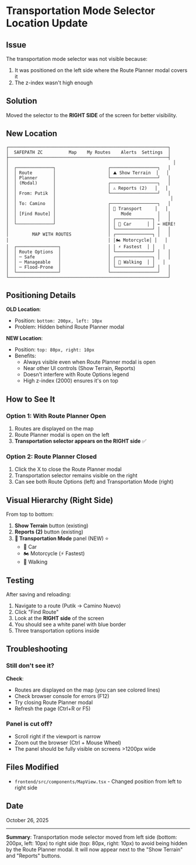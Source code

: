 # Transportation Mode Selector Location Update

## Issue

The transportation mode selector was not visible because:

1. It was positioned on the left side where the Route Planner modal covers it
2. The z-index wasn't high enough

## Solution

Moved the selector to the **RIGHT SIDE** of the screen for better visibility.

## New Location

```
┌─────────────────────────────────────────────────────────────┐
│  SAFEPATH ZC          Map    My Routes    Alerts  Settings  │
├─────────────────────────────────────────────────────────────┤
│                                                               │
│  ┌──────────────┐                    ┌──────────────────┐   │
│  │ Route        │                    │ ⛰️ Show Terrain  │   │
│  │ Planner      │                    └──────────────────┘   │
│  │ (Modal)      │                    ┌──────────────────┐   │
│  │              │                    │ ⚠️ Reports (2)   │   │
│  │ From: Putik  │                    └──────────────────┘   │
│  │              │                                            │
│  │ To: Camino   │                    ┌──────────────────┐   │
│  │              │                    │ 🚗 Transport     │   │
│  │ [Find Route] │                    │    Mode          │   │
│  │              │                    │ ┌──────────────┐ │   │
│  └──────────────┘                    │ │ 🚗 Car      │ │ ← HERE!
│                                      │ └──────────────┘ │   │
│         MAP WITH ROUTES              │ ┌──────────────┐ │   │
│                                      │ │🏍️ Motorcycle│ │   │
│  ┌────────────────┐                  │ │ ⚡ Fastest  │ │   │
│  │ Route Options  │                  │ └──────────────┘ │   │
│  │ ─ Safe         │                  │ ┌──────────────┐ │   │
│  │ ─ Manageable   │                  │ │ 🚶 Walking  │ │   │
│  │ ─ Flood-Prone  │                  │ └──────────────┘ │   │
│  └────────────────┘                  └──────────────────┘   │
└─────────────────────────────────────────────────────────────┘
```

## Positioning Details

**OLD Location**:

- Position: `bottom: 200px, left: 10px`
- Problem: Hidden behind Route Planner modal

**NEW Location**:

- Position: `top: 80px, right: 10px`
- Benefits:
  - Always visible even when Route Planner modal is open
  - Near other UI controls (Show Terrain, Reports)
  - Doesn't interfere with Route Options legend
  - High z-index (2000) ensures it's on top

## How to See It

### Option 1: With Route Planner Open

1. Routes are displayed on the map
2. Route Planner modal is open on the left
3. **Transportation selector appears on the RIGHT side** ✅

### Option 2: Route Planner Closed

1. Click the X to close the Route Planner modal
2. Transportation selector remains visible on the right
3. Can see both Route Options (left) and Transportation Mode (right)

## Visual Hierarchy (Right Side)

From top to bottom:

1. **Show Terrain** button (existing)
2. **Reports (2)** button (existing)
3. **🚗 Transportation Mode** panel (NEW) ⭐
   - 🚗 Car
   - 🏍️ Motorcycle (⚡ Fastest)
   - 🚶 Walking

## Testing

After saving and reloading:

1. Navigate to a route (Putik → Camino Nuevo)
2. Click "Find Route"
3. Look at the **RIGHT side** of the screen
4. You should see a white panel with blue border
5. Three transportation options inside

## Troubleshooting

### Still don't see it?

**Check**:

- Routes are displayed on the map (you can see colored lines)
- Check browser console for errors (F12)
- Try closing Route Planner modal
- Refresh the page (Ctrl+R or F5)

### Panel is cut off?

- Scroll right if the viewport is narrow
- Zoom out the browser (Ctrl + Mouse Wheel)
- The panel should be fully visible on screens >1200px wide

## Files Modified

- `frontend/src/components/MapView.tsx` - Changed position from left to right side

## Date

October 26, 2025

---

**Summary**: Transportation mode selector moved from left side (bottom: 200px, left: 10px) to right side (top: 80px, right: 10px) to avoid being hidden by the Route Planner modal. It will now appear next to the "Show Terrain" and "Reports" buttons.
